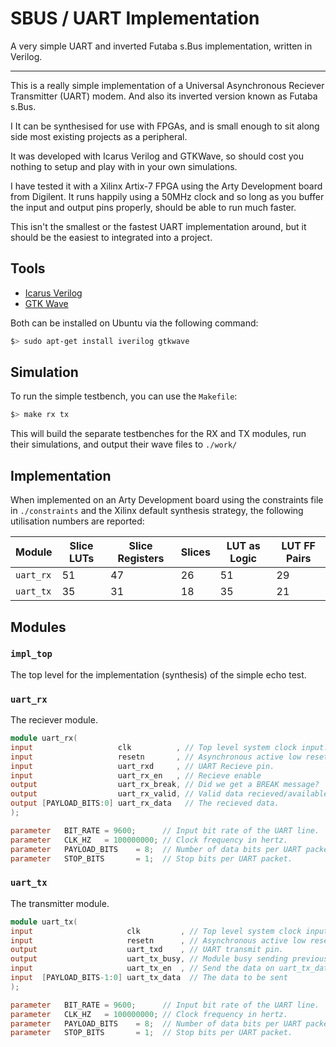 
# SBUS / UART Implementation

A very simple UART and inverted Futaba s.Bus implementation, written in Verilog.

---

This is a really simple implementation of a Universal Asynchronous Reciever
Transmitter (UART) modem. And also its inverted version known as Futaba s.Bus.

I It can be synthesised for use with FPGAs, and is
small enough to sit along side most existing projects as a peripheral.

It was developed with Icarus Verilog and GTKWave, so should cost you nothing
to setup and play with in your own simulations.

I have tested it with a Xilinx Artix-7 FPGA using the Arty Development board
from Digilent. It runs happily using a 50MHz clock and so long as you buffer
the input and output pins properly, should be able to run much faster.

This isn't the smallest or the fastest UART implementation around, but it
should be the easiest to integrated into a project.

## Tools

- [Icarus Verilog](http://iverilog.icarus.com/)
- [GTK Wave](http://gtkwave.sourceforge.net/)

Both can be installed on Ubuntu via the following command:

```sh
$> sudo apt-get install iverilog gtkwave
```

## Simulation

To run the simple testbench, you can use the `Makefile`:

```sh
$> make rx tx
```

This will build the separate testbenches for the RX and TX modules, run
their simulations, and output their wave files to `./work/`

## Implementation

When implemented on an Arty Development board using the constraints file in
`./constraints` and the Xilinx default synthesis strategy, the following
utilisation numbers are reported:

Module  | Slice LUTs | Slice Registers | Slices | LUT as Logic | LUT FF Pairs
--------|------------|-----------------|--------|--------------|--------------
`uart_rx` | 51       | 47              | 26     | 51           | 29
`uart_tx` | 35       | 31              | 18     | 35           | 21

## Modules

### `impl_top`

The top level for the implementation (synthesis) of the simple echo test.

### `uart_rx`

The reciever module.

```verilog
module uart_rx(
input                   clk          , // Top level system clock input.
input                   resetn       , // Asynchronous active low reset.
input                   uart_rxd     , // UART Recieve pin.
input                   uart_rx_en   , // Recieve enable
output                  uart_rx_break, // Did we get a BREAK message?
output                  uart_rx_valid, // Valid data recieved/available.
output [PAYLOAD_BITS:0] uart_rx_data   // The recieved data.
);

parameter   BIT_RATE = 9600;      // Input bit rate of the UART line.
parameter   CLK_HZ   = 100000000; // Clock frequency in hertz.
parameter   PAYLOAD_BITS    = 8;  // Number of data bits per UART packet.
parameter   STOP_BITS       = 1;  // Stop bits per UART packet.
```

### `uart_tx`

The transmitter module.

```verilog
module uart_tx(
input                     clk         , // Top level system clock input.
input                     resetn      , // Asynchronous active low reset.
output                    uart_txd    , // UART transmit pin.
output                    uart_tx_busy, // Module busy sending previous item.
input                     uart_tx_en  , // Send the data on uart_tx_data
input  [PAYLOAD_BITS-1:0] uart_tx_data  // The data to be sent
);

parameter   BIT_RATE = 9600;      // Input bit rate of the UART line.
parameter   CLK_HZ   = 100000000; // Clock frequency in hertz.
parameter   PAYLOAD_BITS    = 8;  // Number of data bits per UART packet.
parameter   STOP_BITS       = 1;  // Stop bits per UART packet.
```
